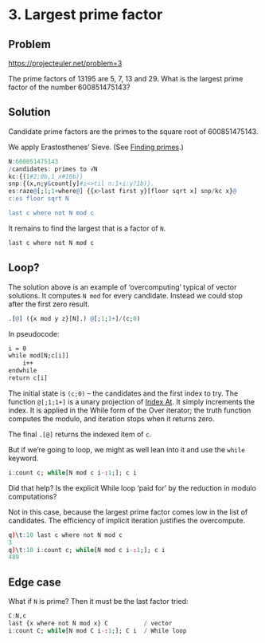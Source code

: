 # 3. Largest prime factor

## Problem

https://projecteuler.net/problem=3

The prime factors of 13195 are 5, 7, 13 and 29.
What is the largest prime factor of the number 600851475143?

## Solution

Candidate prime factors are the primes to the square root of 600851475143.

We apply Erastosthenes’ Sieve. 
(See [Finding primes](../essays/findingprimes.md).)

```q
N:600851475143
/candidates: primes to √N
kc:{(1#2;0b,1_x#10b)}                                                       / known primes; flag candidates
snp:{(x,n;y&count[y]#i<>til n:1+i:y?1b)}.                                   / sieve next prime
es:raze@[;1;1+where@] {{x>last first y}[floor sqrt x] snp/kc x}@            / Eratosthenes' sieve
c:es floor sqrt N                                                           / primes to √N

last c where not N mod c                                      				/ overcompute: try all
```

It remains to find the largest that is a factor of `N`.

```q
last c where not N mod c
```

## Loop?

The solution above is an example of ‘overcomputing’ typical of vector solutions.
It computes `N mod` for every candidate. 
Instead we could stop after the first zero result. 

```q
.[@] ({x mod y z}[N].) @[;1;1+]/(c;0)
```

In pseudocode:

```txt
i = 0
while mod[N;c[i]]
    i++
endwhile
return c[i]
```

The initial state is `(c;0)` – the candidates and the first index to try. 
The function `@[;1;1+]` is a unary projection of [Index At](https://code.kx.com/q/ref/apply#index-at).
It simply increments the index.
It is applied in the While form of the Over iterator; the truth function computes the modulo, and iteration stops when it returns zero. 

The final `.[@]` returns the indexed item of `c`.

But if we’re going to loop, we might as well lean into it and use the `while` keyword.

```q
i:count c; while[N mod c i-:1;]; c i
```

Did that help? Is the explicit While loop ‘paid for’ by the reduction in modulo computations?

Not in this case, because the largest prime factor comes low in the list of candidates.
The efficiency of implicit iteration justifies the overcompute.

```q
q)\t:10 last c where not N mod c
3
q)\t:10 i:count c; while[N mod c i-:1;]; c i
489
```

## Edge case

What if `N` is prime? Then it must be the last factor tried:

```q
C:N,c
last {x where not N mod x} C          / vector
i:count C; while[N mod C i-:1;]; C i  / While loop
```
